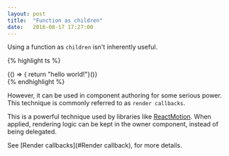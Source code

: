 ```yaml
---
layout: post
title:  "Function as children"
date:   2016-08-17 17:27:00
---
```


Using a function as `children` isn't inherently useful.

{% highlight ts %}
<div>{() => { return "hello world!"}()}</div>
{% endhighlight %}

However, it can be used in component authoring for some serious power. This technique is commonly referred to as `render callbacks`.

This is a powerful technique used by libraries like [ReactMotion](https://github.com/chenglou/react-motion). When applied, rendering logic can be kept in the owner component, instead of being delegated.

See [Render callbacks](#Render callback), for more details.